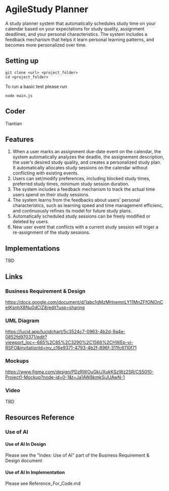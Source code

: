 # AgileStudy Planner
A study planner system that automatically schedules study time on your calendar based on your expectations for study quality, assignment deadlines, and your personal characteristics. The system includes a feedback mechanism that helps it learn personal learning patterns, and becomes more personalized over time.
## Setting up
```
git clone <url> <project_folder>
cd <project_folder>
```
To run a basic test please run
```
node main.js
```
## Coder
Tiantian
## Features
1. When a user marks an assignment due-date event on the calendar, the system automatically analyzes the deadlie, the assignement description, the user’s desired study quality, and creates a personalized study plan. It automatically allocates study sessions on the calendar without conflicting with existing events.
2. Users can set/modify preferences, including blocked study times, preferred study times, minimum study session duration.
3. The system includes a feedback mechanism to track the actual time users spend on their study sessions.
4. The system learns from the feedbacks about users’ personal characteristics, such as learning speed and time management efficienc, and continuously refines its model for future study plans.
5. Automatically scheduled study sessions can be freely modified or deleted by users.
6. New user event that conflicts with a current study session will triger a re-assignment of the study sessions.
## Implementations
TBD
## Links
### Business Requirement & Design
https://docs.google.com/document/d/1abc1gMzMHnemnLY11MnZFfONOnCetKsnhX8Nu0dClZ8/edit?usp=sharing
### UML Diagram
https://lucid.app/lucidchart/5c3524c7-0963-4b2d-9a4e-0852fd970371/edit?viewport_loc=-665%2C85%2C3290%2C1566%2CHWEp-vi-RSFO&invitationId=inv_c16e9371-4793-4b2f-896f-311fc6110f71
### Mockups
https://www.figma.com/design/PDzRWOuGklJXukKSzWz2SR/CS5010-Project1-Mockup?node-id=0-1&t=Ja1AW8kmkSjJUAwN-1
### Video
TBD
## Resources Reference
### Use of AI
#### Use of AI In Design
Please see the "Index: Use of AI" part of the Business Requirement & Design document
#### Use of AI In Implementation
Please see Reference_For_Code.md